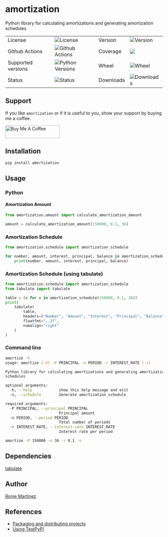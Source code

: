 # amortization

Python library for calculating amortizations and generating amortization schedules
<table>
    <tr>
        <td>License</td>
        <td><img src='https://img.shields.io/pypi/l/amortization.svg' alt="License"></td>
        <td>Version</td>
        <td><img src='https://img.shields.io/pypi/v/amortization.svg' alt="Version"></td>
    </tr>
    <tr>
        <td>Github Actions</td>
        <td><img src='https://github.com/roniemartinez/amortization/actions/workflows/python.yml/badge.svg' alt="Github Actions"></td>
        <td>Coverage</td>
        <td><img src='https://codecov.io/gh/roniemartinez/amortization/branch/master/graph/badge.svg'></td>
    </tr>
    <tr>
        <td>Supported versions</td>
        <td><img src='https://img.shields.io/pypi/pyversions/amortization.svg' alt="Python Versions"></td>
        <td>Wheel</td>
        <td><img src='https://img.shields.io/pypi/wheel/amortization.svg' alt="Wheel"></td>
    </tr>
    <tr>
        <td>Status</td>
        <td><img src='https://img.shields.io/pypi/status/amortization.svg' alt="Status"></td>
        <td>Downloads</td>
        <td><img src='https://img.shields.io/pypi/dm/amortization.svg' alt="Downloads"></td>
    </tr>
</table>

## Support
If you like `amortization` or if it is useful to you, show your support by buying me a coffee.

<a href="https://www.buymeacoffee.com/roniemartinez" target="_blank"><img src="https://cdn.buymeacoffee.com/buttons/default-orange.png" alt="Buy Me A Coffee" height="41" width="174"></a>

## Installation

```bash
pip install amortization
```

## Usage

### Python

#### Amortization Amount

```python
from amortization.amount import calculate_amortization_amount

amount = calculate_amortization_amount(150000, 0.1, 36)
```

### Amortization Schedule

```python
from amortization.schedule import amortization_schedule

for number, amount, interest, principal, balance in amortization_schedule(150000, 0.1, 36):
    print(number, amount, interest, principal, balance)
```

### Amortization Schedule (using tabulate)

```python
from amortization.schedule import amortization_schedule
from tabulate import tabulate

table = (x for x in amortization_schedule(150000, 0.1, 36))
print(
    tabulate(
        table,
        headers=["Number", "Amount", "Interest", "Principal", "Balance"],
        floatfmt=",.2f",
        numalign="right"
    )
)
```

### Command line

```bash
amortize -h
usage: amortize [-h] -P PRINCIPAL -n PERIOD -r INTEREST_RATE [-s]

Python library for calculating amortizations and generating amortization
schedules

optional arguments:
  -h, --help            show this help message and exit
  -s, --schedule        Generate amortization schedule

required arguments:
  -P PRINCIPAL, --principal PRINCIPAL
                        Principal amount
  -n PERIOD, --period PERIOD
                        Total number of periods
  -r INTEREST_RATE, --interest-rate INTEREST_RATE
                        Interest rate per period
```

```bash
amortize -P 150000 -n 36 -r 0.1 -s
```

## Dependencies

[tabulate](https://bitbucket.org/astanin/python-tabulate)

## Author

[Ronie Martinez](mailto:ronmarti18@gmail.com)

## References

- [Packaging and distributing projects](https://packaging.python.org/guides/distributing-packages-using-setuptools/)
- [Using TestPyPI](https://packaging.python.org/guides/using-testpypi/)
